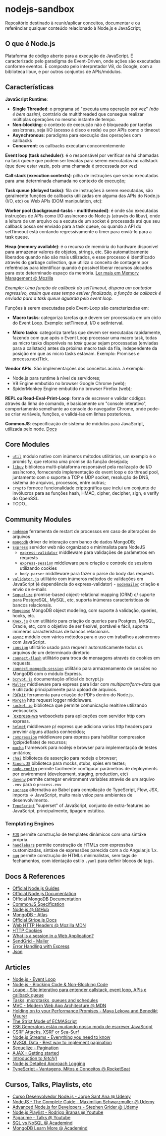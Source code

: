 # nodejs-sandbox

Repositório destinado à reunir/aplicar conceitos, documentar e ou referênciar qualquer conteúdo relacionado à Node.js e JavaScript;

## O que é Node.js

Plataforma de código aberto para a execução de JavaScript.
É caracterizado pelo paradigma de Event-Driven, onde ações são executadas conforme eventos.
É composto pelo interpretador V8, do Google, com a biblioteca libuv, e por outros conjuntos de APIs/módulos.

## Características

**JavaScript Runtime**:

- **Single Threaded**: o programa só "executa uma operação por vez" _(não é bem assim)_, contrário de multithreaded que consegue realizar múltiplas operações no mesmo instante de tempo.
- **Non-blocking**: o contexto de execução não é bloqueado por tarefas assícronas, seja I/O (acesso à disco e rede) ou por APIs como o timeout
- **Asynchronous**: paradigma para execução das operações com callbacks
- **Concurrent**: os callbacks executam concorrentemente

**Event loop (task scheduler)**: é o responsável por verificar se há chamadas na task queue que podem ser levadas para serem executadas no callstack (que deve estar vazio, pois uma chamada é processada por vez)

**Call stack (execution contexts)**: pilha de instruções que serão executadas para uma determinada chamada no contexto de execução;

**Task queue (delayed tasks)**: fila de instruções à serem executadas, são geralmente funções de callbacks utilizadas em alguma das APIs do Node.js (I/O, etc) ou Web APIs (DOM manipulation, etc):

**Worker pool (background-tasks - multithreaded)**: é onde são executadas instruções de APIs como I/O assíncrono do Node.js (através do libuv), onde a leitura de um arquivo ou a escuta de um socket é processada até que seu callback possa ser enviado para a task queue, ou quando a API do setTimeout está contando regressivamente o timer para enviá-lo para a task queue.

**Heap (memory available)**: é o recurso de memória do hardware disponível para armazenar valores de objetos, strings, etc. São automaticamente liberados quando não são mais utilizados, e esse processo é identificado através do garbage collection, que utiliza o conceito de contagem por referências para identificar quando é possível liberar recursos alocados para este determinado espaço da memória. [Ler mais em Memory Management @ Mozilla](https://developer.mozilla.org/pt-BR/docs/Web/JavaScript/Memory_Management)

_Exemplo: Uma função de callback do setTimeout, dispara um contador regressivo, assim que esse tempo estiver finalizado, a função de callback é enviada para a task queue aguarda pelo event loop._

Funções à serem executadas pelo Event-Loop são caracterizadas em:

- **Macro tasks**: categoriza tarefas que devem ser processada em um ciclo do Event Loop. Exemplo: setTimeout, I/O e setInterval.

- **Micro tasks**: categoriza tarefas que devem ser executadas rapidamente, fazendo com que após o Event Loop processar uma macro task, todas as micro tasks disponíveis na _task queue_ sejam processadas (enviadas para a callstack) antes da próxima macro task da fila, independente da posição em que as micro tasks estavam. Exemplo: Promises e process.nextTick.

**Vendor APIs**: São implementações dos conceitos acima. à exemplo:

- Node.js para runtime à nível de servidores;
- V8 Engine embutido no browser Google Chrome (web);
- SpiderMonkey Engine embutido no browser Firefox (web);

**REPL ou Read-Eval-Print-Loop**: forma de escrever e validar códigos através da linha de comando, é basicamente um "console interativo", comportamento semelhante ao console do navegador Chrome, onde pode-se criar variáveis, funções, e validá-las em linhas posteriores.

**CommonJS**: específicação de sistema de módulos para JavaScript, utilizada pelo node. [Docs](http://wiki.commonjs.org/wiki/CommonJS)

## Core Modules

- [`util`](https://nodejs.org/api/util.html) módulo nativo com inúmeros métodos utilitários, um exemplo é o promisify, que retorna uma promise da função desejada;
- [`libuv`](https://github.com/libuv/libuv) biblioteca multi-plataforma responsável pela realização de I/O assíncrono, fornecendo implementação do event loop e do thread pool, juntamento com o suporte a TCP e UDP socket, resolução de DNS, sistema de arquivos, processos, entre outras;
- `crypto` fornece funcionalidade criptográfica que inclui um conjunto de invólucros para as funções hash, HMAC, cipher, decipher, sign, e verify do OpenSSL.
- TODO...

## Community Modules

- [`nodemon`](https://github.com/remy/nodemon#nodemon) ferramenta de restart de processos em caso de alterações de arquivos
- [`mongodb`](https://github.com/mongodb/node-mongodb-native) driver de interação com banco de dados MongoDB;
- [`Express`](https://expressjs.com/pt-br/4x/api.html#express) servidor web não organizado e minimalista para NodeJS
  - [`express-validator`](https://express-validator.github.io/docs/) middleware para validações de parâmetros em requests
  - [`express-session`](https://github.com/expressjs/session) middleware para criação e controle de sessions utilizando cookies
  - `body-parser` middleware para fazer o parse do body das requests
- [`validator.js`](https://github.com/chriso/validator.js) utilitário com inúmeros métodos de validações em JavaScript (é dependência do express-validator) - [`nodemailer`](https://nodemailer.com/about/) criação e envio de e-mails
- [`Sequelize`](http://docs.sequelizejs.com/) promise-based object-relational mapping (ORM) c/ suporte para PostgreSQL, MySQL, etc, suporta inúmeras características de bancos relacionais.
- [`Mongoose`](https://mongoosejs.com/docs/index.html) MongoDB object modeling, com suporte à validação, queries, hooks, etc.
- [`Knex.js`](https://knexjs.org/) é um utilitário para criação de queries para Postgres, MySQL, Oracle, etc, com o objetivo de ser flexível, portável e fácil, suporta inúmeras características de bancos relacionais.
- [`async`](https://caolan.github.io/async/docs.html) módulo com vários métodos para o uso em trabalhos assíncronos com JavaScript.
- [`consign`](https://www.npmjs.com/package/consign) utilitário usado para requerir automaticamente todos os arquivos de um determinado diretório
- [`connect-flash`](https://github.com/jaredhanson/connect-flash) utilitário para troca de mensagens através de cookies em requests.
- [`connect-mongodb-session`](https://github.com/mongodb-js/connect-mongodb-session) utilitário para armazenamento de sessões no MongoDB com o módulo Express.
- [`bcrypt.js`](https://github.com/dcodeIO/bcrypt.js/blob/master/README.md) documentação oficial do bcrypt.js
- [`Multer`](https://github.com/expressjs/multer) middleware para express para lidar com _multipart/form-data_ que é utilizado principalmente para upload de arquivos.
- [`PDFKit`](http://pdfkit.org/) ferramenta para criação de PDFs dentro do Node.js.
- [`Morgan`](https://github.com/expressjs/morgan) http request logger middleware.
- [`socket.io`](https://socket.io/docs/) biblioteca que permite comunicação realtime utilizando websockets.
- [`express-ws](https://www.npmjs.com/package/express-ws) websockets para aplicações com servidor http com express.
- [`helmet`](https://github.com/helmetjs/helmet) middleware p/ express que adiciona varios http headers para previnir alguns attacks conhecidos;
- [`compression`](https://github.com/expressjs/compression) middleware para express para habilitar compression (gzip/deflate) de recursos;
- [`mocha`](https://mochajs.org/) framework para nodejs e browser para implementaçõa de testes unitários;
- [`chai`](https://www.chaijs.com/) biblioteca de asserção para nodejs e browser;
- [`Sinon.JS`](https://sinonjs.org/) biblioteca para mocks, stubs, spies em testes;
- [`node-config`](https://github.com/lorenwest/node-config) permite facilmente configurar parâmetros de deployments por environment (development, staging, production, etc)
- [`dovenv`](https://github.com/motdotla/dotenv) permite carregar environment variables através de um arquivo `.env` para o `process.env`
- [`sucrase`](https://github.com/alangpierce/sucrase) alternativa ao Babel para compilação de TypeScript, Flow, JSX, imports -> JavaScript, muito mais veloz para ambientes de desenvolvimento.
- [`TypeScript`](https://github.com/Microsoft/TypeScript) "superset" of JavaScript, conjunto de extra-features ao JavaScript, principalmente, tipagem estática.

### Templating Engines

- [`EJS`](http://ejs.co/) permite construção de templates dinâmicos com uma sintáxe própria.
- [`handlebars`](https://handlebarsjs.com/) permite construção de HTMLs com expressões customizadas, sintáxe de expressões parecida com a do Angular.js 1.x.
- [`pug`](https://pugjs.org/api/reference.html) permite construção de HTMLs minimalistas, sem tags de fechamentos, com identação estilo `.yaml` para definir blocos de tags.

## Docs & References

- [Official Node.js Guides](https://nodejs.org/en/docs/guides/)
- [Official Node.js Documentation](https://nodejs.org/dist/latest/docs/api/)
- [Official MongoDB Documentation](https://docs.mongodb.com/manual/)
- [CommonJS Specification](http://wiki.commonjs.org/wiki/CommonJS)
- [Node.js @ GitHub](https://github.com/nodejs/node)
- [MongoDB - Atlas](https://docs.atlas.mongodb.com/connect-to-cluster/)
- [Official Stripe.js Docs](https://stripe.com/docs)
- [Web HTTP Headers @ Mozilla MDN](https://developer.mozilla.org/en-US/docs/Web/HTTP/Headers)
- [HTTP Cookies](https://developer.mozilla.org/en-US/docs/Web/HTTP/Cookies)
- [What is a session in a Web Application?](https://www.quora.com/What-is-a-session-in-a-Web-Application)
- [SendGrid - Mailer](https://sendgrid.com/docs/)
- [Error Handling with Express](https://expressjs.com/en/guide/error-handling.html)
- [Json](https://www.json.org/)

## Articles

- [Node.js - Event Loop](https://nodejs.org/en/docs/guides/event-loop-timers-and-nexttick/)
- [Node.js - Blocking Code & Non-Blocking Code](https://nodejs.org/en/docs/guides/dont-block-the-event-loop/)
- [Loupe - Site interativo para entender callstack, event loop, APIs e callback queue](http://latentflip.com/loupe)
- [Tasks, microtasks, queues and schedules](https://jakearchibald.com/2015/tasks-microtasks-queues-and-schedules/)
- [MVC - Modern Web App Architecture @ MDN](https://developer.mozilla.org/en-US/docs/Web/Apps/Fundamentals/Modern_web_app_architecture/MVC_architecture)
- [Holding on to your Performance Promises - Maya Lekova and Benedikt Meurer](https://www.youtube.com/watch?v=DFP5DKDQfOc&)
- [The Strict Mode of ECMAScript](http://www.ecma-international.org/ecma-262/5.1/#sec-C)
- [ES6 Generators estão mudando nosso modo de escrever JavaScript](https://medium.com/nossa-coletividad/es6-generators-est%C3%A3o-mudando-nosso-modo-de-escrever-javascript-e99f7c79bdd7)
- [CSRF Attacks, XSRF or Sea-Surf](https://www.acunetix.com/websitesecurity/csrf-attacks/)
- [Node.js Streams - Everything you need to know](https://medium.freecodecamp.org/node-js-streams-everything-you-need-to-know-c9141306be93)
- [MySQL Data - Best way to implement pagination](https://stackoverflow.com/questions/3799193/mysql-data-best-way-to-implement-paging)
- [Sequelize - Pagination](http://docs.sequelizejs.com/manual/tutorial/querying.html#pagination-limiting)
- [AJAX - Getting started](https://developer.mozilla.org/en-US/docs/Web/Guide/AJAX/Getting_Started)
- [Introduction to _fetch()_](https://developers.google.com/web/updates/2015/03/introduction-to-fetch)
- [Node.js Detailed Approach Logging](https://blog.risingstack.com/node-js-logging-tutorial/)
- [TypeScript - Vantagens, Mitos e Conceitos @ RocketSeat](https://blog.rocketseat.com.br/typescript-vantagens-mitos-conceitos)

## Cursos, Talks, Playlists, etc

- [Curso Desenvolvedor Node.js - Jorge Sant Ana @ Udemy](https://www.udemy.com/curso-completo-do-desenvolvedor-nodejs)
- [NodeJS - The Complete Guide - Maximilian Schwarzmuller @ Udemy](https://www.udemy.com/nodejs-the-complete-guide/)
- [Advanced Node.js for Developers - Stephen Grider @ Udemy](https://www.udemy.com/advanced-node-for-developers)
- [Node.js Playlist - Rodrigo Branas @ Youtube](https://youtu.be/KtDwdoxQL4A?list=PLQCmSnNFVYnTFo60Bt972f8HA4Td7WKwq)
- [Pagar.me - Talks @ Youtube](https://www.youtube.com/channel/UCNhSCufrcOMeFvzEM7tt9Lw)
- [SQL vs NoSQL @ Academind](https://academind.com/learn/web-dev/sql-vs-nosql/)
- [MongoDB Learn More @ Academind](https://academind.com/learn/mongodb)